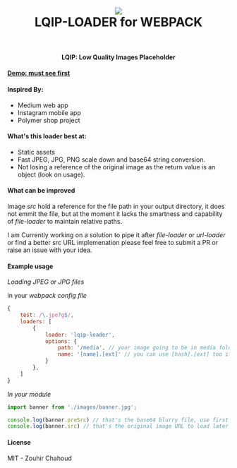<h1 align="center">
  <img src="https://lqip-loader.firebaseapp.com/media/logo.png">
    <br />
    LQIP-LOADER for WEBPACK
    <br />
    <br />
</h1>

<h4 align="center">LQIP: Low Quality Images Placeholder</h4>

#### [Demo: must see first](https://lqip-loader.firebaseapp.com/)

#### Inspired By:
- Medium web app
- Instagram mobile app
- Polymer shop project

#### What's this loader best at:
- Static assets
- Fast JPEG, JPG, PNG scale down and base64 string conversion.
- Not losing a reference of the original image as the return value is an object (look on usage).

#### What can be improved

Image *src* hold a reference for the file path in your output directory, it does not emmit the file, but at the moment it lacks the smartness and capability of *file-loader* to maintain relative paths.

I am Currently working on a solution to pipe it after *file-loader* or *url-loader* or find a better src URL implemenation please feel free to submit a PR or raise an issue with your idea.

#### Example usage

*Loading JPEG or JPG files*

in your *webpack config file*

```js
{
    test: /\.jpe?g$/,
    loaders: [
        {
            loader: 'lqip-loader',
            options: {
                path: '/media', // your image going to be in media folder in the output dir
                name: '[name].[ext]' // you can use [hash].[ext] too if you wish
            }
        },
    ]
}
```

*In your module*

```js
import banner from './images/banner.jpg';

console.log(banner.preSrc) // that's the base64 blurry file, use first
console.log(banner.src) // that's the original image URL to load later
```

#### License
MIT - Zouhir Chahoud